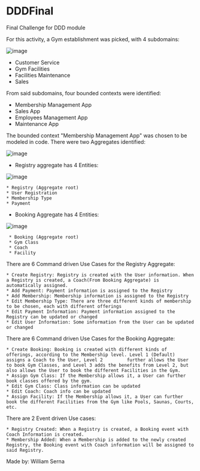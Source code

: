 # DDDFinal
Final Challenge for DDD module 

For this activity, a Gym establishment was picked, with 4 subdomains:

![image](https://user-images.githubusercontent.com/36211923/224412832-c3181789-05f1-4f4d-87ab-8f7314af4fbb.png)

* Customer Service 
* Gym Facilities 
* Facilities Maintenance 
* Sales 
  
From said subdomains, four bounded contexts were identified:
  * Membership Management App
  * Sales App
  * Employees Management App
  * Maintenance App

The bounded context "Membership Management App" was chosen to be modeled in code.
There were two Aggregates identified:
  
  ![image](https://user-images.githubusercontent.com/36211923/224413616-07ac35ff-7b21-402e-90b9-f5b25f193977.png)
  

  * Registry aggregate has 4 Entities:
  
  ![image](https://user-images.githubusercontent.com/36211923/224413947-770aaf75-4c9a-4593-9100-da7ddf7ca513.png)
  
    * Registry (Aggregate root)
    * User Registration
    * Membership Type
    * Payment    
      
  
   * Booking Aggregate has 4 Entities:
  
   ![image](https://user-images.githubusercontent.com/36211923/224414126-b0f30ff4-dc28-45c8-9ca3-3fbdf529caef.png)

     * Booking (Aggregate root)
     * Gym Class
     * Coach
     * Facility
     
  
  There are 6 Command driven Use Cases for the Registry Aggregate:
  
    * Create Registry: Registry is created with the User information. When a Registry is created, a Coach(From Booking Aggregate) is automatically assigned.
    * Add Payment: Payment information is assigned to the Registry
    * Add Membership: Membership information is assigned to the Registry
    * Edit Membership Type: There are three different kinds of membership to be chosen, each with different offerings
    * Edit Payment Information: Payment information assigned to the Registry can be updated or changed
    * Edit User Information: Some information from the User can be updated or changed 
  
  There are 6 Command driven Use Cases for the Booking Aggregate:
  
    * Create Booking: Booking is created with different kinds of offerings, according to the Membership level. Level 1 (Default) assigns a Coach to the User, Level 2         further allows the User to book Gym Classes, and Level 3 adds the benefits from Level 2, but also allows the User to book the different Facilities in the Gym.
    * Assign Gym Class: If the Membership allows it, a User can further book classes offered by the gym.
    * Edit Gym Class: Class information can be updated
    * Edit Coach: Coach info can be updated
    * Assign Facility: If the Membership allows it, a User can further book the different Facilities from the Gym like Pools, Saunas, Courts, etc.
  
  There are 2 Event driven Use cases:
  
    * Registry Created: When a Registry is created, a Booking event with Coach Information is created.
    * Membership Added: When a Membership is added to the newly created Registry, the Booking event with Coach information will be assigned to said Registry.
  
  Made by: William Serna
  
  
  

